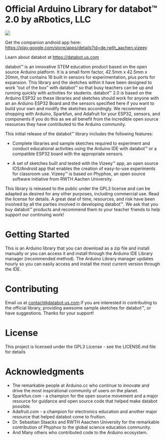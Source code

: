 # Official Arduino Library for databot™ 2.0 by aRbotics, LLC

<img src="https://databot.us.com/wp-content/uploads/2022/02/2.0-science-1.png">

Get the companion android app here: https://play.google.com/store/apps/details?id=de.rwth_aachen.vizeey

Learn about databot at https://databot.us.com

databot™ is an innovative STEM education product based on the open source Arduino
platform. It is a small form factor, 42.5mm x 42.5mm x 20mm, that contains 16 built in sensors for
experimentation, plus ports for expansion. This library and the sketches within it have
been designed to work “out of the box” with databot™ so that busy teachers can be up
and running quickly with activities for students. databot™ 2.0 is based on the Arduino ESP32 so
these libraries and sketches should work for anyone with an an Arduino ESP32 Board and the
sensors specified here if you want to build your own and modify the sketches
accordingly. We recommend shopping with Arduino, Sparkfun, and Adafruit for your
ESP32, sensors, and components if you do this as we all benefit from the incredible open
source resources they have contributed to the Arduino community.

This initial release of the databot™ library includes the following features:

- Complete libraries and sample sketches required to experiment and conduct educational activities using
the Arduino IDE with databot™ or a compatible ESP32 board with the appropriate
sensors.

- A set of sketches built and tested with the Vizeey™ app, an open source IOS/Android app that enables the creation of easy-to-use experiments for classroom use.  Vizeey™ is based on Phyphox, an open source software initiative from RWTH Aachen University.


This library is released to the public under the GPL3 license and can be adapted as
desired for any other purposes, including commercial use. Read the license for details.
A great deal of time, resources, and risk have been involved by all the parties involved
in developing databot™. We ask that you buy databot™ products and recommend them to
your teacher friends to help support our continuing work!

# Getting Started
This is an Arduino library that you can download as a zip file and install manually or you
can access it and install through the Arduino IDE Library manager (recommended
method). The Arduino Library manager updates hourly so you can easily access and
install the most current version through the IDE.

# Contributing
Email us at contact@databot.us.com if you are interested in contributing to the official
library, providing awesome sample sketches for databot™, or have suggestions. Thanks
for your support!

# License
This project is licensed under the GPL3 License - see the LICENSE.md file for details

# Acknowledgments
- The remarkable people at Arduino.cc who continue to innovate and drive the
most inspirational community of users on the planet.
- Sparkfun.com - a champion for the open source movement and a major resource
for guidance and open source code that helped make databot possible.
- Adafruit.com - a champion for electronics education and another major resource
that helped databot come to fruition.
- Dr. Sebastian Staacks and RWTH Aaachen University for the remarkable contribution of Phyphox to the global science education community.
- And Many others who contributed code to the Arduino ecosystem.
